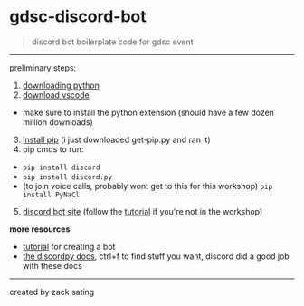 # gdsc-discord-bot

>discord bot boilerplate code for gdsc event

---

preliminary steps:

1. [downloading python](https://docs.python-guide.org/starting/installation/)
2. [download vscode](https://code.visualstudio.com/download)
  - make sure to install the python extension (should have a few dozen million downloads)
3. [install pip](https://pip.pypa.io/en/stable/installation/) (i just downloaded get-pip.py and ran it)
4. pip cmds to run:
  - `pip install discord`
  - `pip install discord.py`
  - (to join voice calls, probably wont get to this for this workshop) `pip install PyNaCl`
5. [discord bot site](https://discord.com/developers/application) (follow the [tutorial](https://discordpy.readthedocs.io/en/stable/discord.html) if you're not in the workshop)

**more resources**

- [tutorial](https://discordpy.readthedocs.io/en/stable/discord.html) for creating a bot
- [the discordpy docs](https://discordpy.readthedocs.io/en/stable/api.html), ctrl+f to find stuff you want, discord did a good job with these docs

---

created by zack sating
